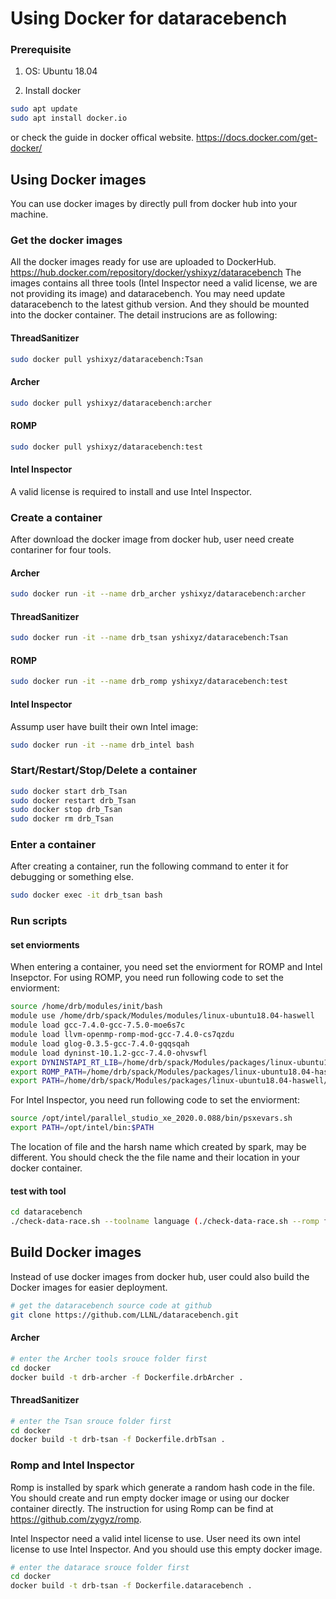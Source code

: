 # Using Docker for dataracebench

### Prerequisite

1. OS:
Ubuntu 18.04

1. Install docker
```bash
sudo apt update
sudo apt install docker.io
```
or check the guide in docker offical website.
https://docs.docker.com/get-docker/

## Using Docker images

You can use docker images by directly pull from docker hub into your machine.

### Get the docker images

All the docker images ready for use are uploaded to DockerHub.
https://hub.docker.com/repository/docker/yshixyz/dataracebench
The images contains all three tools (Intel Inspector need a valid license, we are not providing its image) and dataracebench. You may need update dataracebench to the latest github version. And they should be mounted into the docker container. The detail instrucions are as following:

#### ThreadSanitizer
```bash
sudo docker pull yshixyz/dataracebench:Tsan
```
#### Archer
```bash
sudo docker pull yshixyz/dataracebench:archer
```
#### ROMP
```bash
sudo docker pull yshixyz/dataracebench:test
```
#### Intel Inspector
A valid license is required to install and use Intel Inspector.

### Create a container

After download the docker image from docker hub, user need create contariner for four tools.

#### Archer
```bash
sudo docker run -it --name drb_archer yshixyz/dataracebench:archer
```
#### ThreadSanitizer
```bash
sudo docker run -it --name drb_tsan yshixyz/dataracebench:Tsan
```
#### ROMP
```bash
sudo docker run -it --name drb_romp yshixyz/dataracebench:test
```

#### Intel Inspector

Assump user have built their own Intel image:

```bash
sudo docker run -it --name drb_intel bash
```


### Start/Restart/Stop/Delete a container

```bash
sudo docker start drb_Tsan
sudo docker restart drb_Tsan
sudo docker stop drb_Tsan
sudo docker rm drb_Tsan
```

### Enter a container
After creating a container, run the following command to enter it for debugging or something else.
```bash
sudo docker exec -it drb_tsan bash
```
### Run scripts

#### set enviorments
When entering a container, you need set the enviorment for ROMP and Intel Insepctor.
For using ROMP, you need run following code to set the enviorment:
```bash
source /home/drb/modules/init/bash
module use /home/drb/spack/Modules/modules/linux-ubuntu18.04-haswell
module load gcc-7.4.0-gcc-7.5.0-moe6s7c
module load llvm-openmp-romp-mod-gcc-7.4.0-cs7qzdu
module load glog-0.3.5-gcc-7.4.0-gqqsqah
module load dyninst-10.1.2-gcc-7.4.0-ohvswfl
export DYNINSTAPI_RT_LIB=/home/drb/spack/Modules/packages/linux-ubuntu18.04-haswell/gcc-7.4.0/dyninst-10.1.2-ohvswflc5hmntqwldkswrmwexnb56hzm/lib/libdyninstAPI_RT.so
export ROMP_PATH=/home/drb/spack/Modules/packages/linux-ubuntu18.04-haswell/gcc-7.4.0/romp-master-i4tglb74pfvppyxbq42iljsrcxmexnrv/lib/libromp.so
export PATH=/home/drb/spack/Modules/packages/linux-ubuntu18.04-haswell/gcc-7.4.0/romp-master-i4tglb74pfvppyxbq42iljsrcxmexnrv/bin:$PATH
```

For Intel Inspector, you need run following code to set the enviorment:
```bash
source /opt/intel/parallel_studio_xe_2020.0.088/bin/psxevars.sh
export PATH=/opt/intel/bin:$PATH
```

The location of file and the harsh name which created by spark, may be different. You should check the the file name and their location in your docker container.

#### test with tool


```bash
cd dataracebench
./check-data-race.sh --toolname language (./check-data-race.sh --romp fortran)
```

## Build Docker images

Instead of use docker images from docker hub, user could also build the Docker images for easier deployment.

```bash
# get the dataracebench source code at github
git clone https://github.com/LLNL/dataracebench.git
```
#### Archer

```bash
# enter the Archer tools srouce folder first
cd docker
docker build -t drb-archer -f Dockerfile.drbArcher .
```

#### ThreadSanitizer

```bash
# enter the Tsan srouce folder first
cd docker
docker build -t drb-tsan -f Dockerfile.drbTsan .
```

### Romp and Intel Inspector

Romp is installed by spark which generate a random hash code in the file. You should create and run empty docker image or using our docker container directly.
The instruction for using Romp can be find at https://github.com/zygyz/romp.

Intel Inspector need a valid intel license to use. User need its own intel license to use Intel Inspector. And you should use this empty docker image.

```bash
# enter the datarace srouce folder first
cd docker
docker build -t drb-tsan -f Dockerfile.dataracebench .
```

